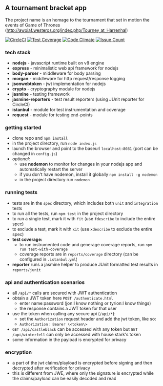 ## A tournament bracket app
The project name is an homage to the tournament that set in motion the events of Game of Thrones (http://awoiaf.westeros.org/index.php/Tourney_at_Harrenhal)

[![CircleCI](https://img.shields.io/circleci/project/pinbar/tourney-at-harrenhal/master.svg)](https://circleci.com/gh/pinbar/tourney-at-harrenhal) [![Test Coverage](https://codeclimate.com/github/pinbar/tourney-at-harrenhal/badges/coverage.svg)](https://codeclimate.com/github/pinbar/tourney-at-harrenhal/coverage) [![Code Climate](https://codeclimate.com/github/pinbar/tourney-at-harrenhal/badges/gpa.svg)](https://codeclimate.com/github/pinbar/tourney-at-harrenhal) [![Issue Count](https://codeclimate.com/github/pinbar/tourney-at-harrenhal/badges/issue_count.svg)](https://codeclimate.com/github/pinbar/tourney-at-harrenhal)

### tech stack
* **nodejs** - javascript runtime built on v8 engine
* **express** - minimalistic web api framework for nodejs
* **body-parser** - middleware for body parsing
* **morgan** - middleware for http request/response logging
* **jsonwebtoken** - jwt implementation for nodejs
* **crypto** - cryptography module for nodejs
* **jasmine** - testing framework
* **jasmine-reporters** - test result reporters (using JUnit reporter for CircleCI)
* **istanbul** - module for test instrumentation and coverage
* **request** - module for testing end-points

### getting started
* clone repo and `npm install`
* in the project directory, run `node index.js`
* launch the browser and point to the baseurl `localhost:8081` (port can be changed in `config.js`)
* *optional:*
    * use **nodemon** to monitor for changes in your nodejs app and automatically restart the server
    * if you don't have nodemon, install it globally `npm install -g nodemon`
    * in the project directory run `nodemon`

### running tests
* tests are in the `spec` directory, which includes both `unit` and `integration` tests
* to run all the tests, run `npm test` in the project directory
* to run a single test, mark it with `fit` (use `fdescribe` to include the entire spec)
* to exclude a test, mark it with `xit` (use `xdescribe` to exclude the entire spec)
* **test coverage:** 
    * to run instrumented code and generage coverage reports, run `npm run test-with-coverage`
    * coverage reports are in `reports/coverage` directory (can be configured in `.istanbul.yml`)
* **reporter** runs a jasmine helper to produce JUnit formatted test results in `reports/junit`

### api and authentication scenarios
* all `/api/*` calls are secured with JWT authentication
* obtain a JWT token here `POST /authenticate.html`
    * enter name:password (jon:I know nothing or tyrion:I know things)
    * the response contains a JWT token for that user
* use the token when calling any secure api (`/api/*`):
    * set the `Authorization` request header and add the jwt token, like so:
    * `Authorization: Bearer \<token\>`
* `GET /api/castleblack` can be accessed with any token but `GET /api/winterfell` can only be accessed with house stark's token
* some information in the payload is encrypted for privacy

### encryption
* a part of the jwt claims/playload is encrypted before signing and then decrypted after verification for privacy
* this is different from JWE, where only the signature is encrypted while the claims/payload can be easily decoded and read